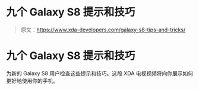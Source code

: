 # 九个 Galaxy S8 提示和技巧

> 原文：<https://www.xda-developers.com/galaxy-s8-tips-and-tricks/>

# 九个 Galaxy S8 提示和技巧

为新的 Galaxy S8 用户检查这些提示和技巧。这段 XDA 电视视频将向你展示如何更好地使用你的手机。